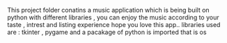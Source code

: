 This project folder conatins a music application which is being built on python with different libraries , you can enjoy the music 
according to your taste , intrest and listing experience hope you love this app..
libraries used are : tkinter , pygame and a pacakage of python is imported that is os 
